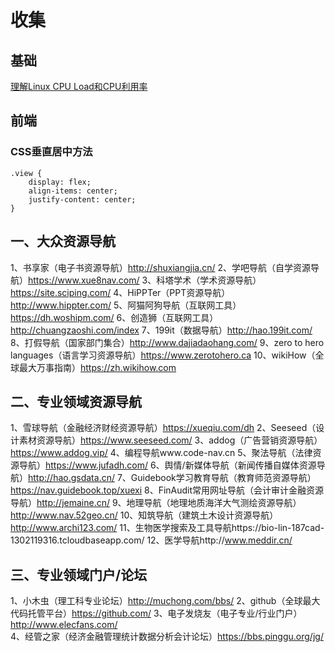 # 收集
## 基础
[理解Linux CPU Load和CPU利用率](https://www.cnblogs.com/zhongguiyao/p/13951234.html)
## 前端
### CSS垂直居中方法
```
.view {
    display: flex;
    align-items: center;
    justify-content: center;
}
```

## 一、大众资源导航
1、书享家（电子书资源导航）http://shuxiangjia.cn/
2、学吧导航（自学资源导航）https://www.xue8nav.com/
3、科塔学术（学术资源导航）https://site.sciping.com/
4、HiPPTer（PPT资源导航）http://www.hippter.com/
5、阿猫阿狗导航（互联网工具）https://dh.woshipm.com/
6、创造狮（互联网工具）http://chuangzaoshi.com/index
7、199it（数据导航）http://hao.199it.com/
8、打假导航（国家部门集合）http://www.dajiadaohang.com/
9、zero to hero languages（语言学习资源导航）https://www.zerotohero.ca
10、wikiHow（全球最大万事指南）https://zh.wikihow.com

## 二、专业领域资源导航
1、雪球导航（金融经济财经资源导航）https://xueqiu.com/dh
2、Seeseed（设计素材资源导航）https://www.seeseed.com/
3、addog（广告营销资源导航）https://www.addog.vip/
4、编程导航www.code-nav.cn
5、聚法导航（法律资源导航）https://www.jufadh.com/
6、舆情/新媒体导航（新闻传播自媒体资源导航）http://hao.gsdata.cn/
7、Guidebook学习教育导航（教育师范资源导航）https://nav.guidebook.top/xuexi
8、FinAudit常用网址导航（会计审计金融资源导航）http://jemaine.cn/
9、地理导航（地理地质海洋大气测绘资源导航）http://www.nav.52geo.cn/
10、知筑导航（建筑土木设计资源导航）http://www.archi123.com/
11、生物医学搜索及工具导航https://bio-lin-187cad-1302119316.tcloudbaseapp.com/
12、医学导航http://www.meddir.cn/

## 三、专业领域门户/论坛
1、小木虫（理工科专业论坛）http://muchong.com/bbs/
2、github（全球最大代码托管平台）https://github.com/
3、电子发烧友（电子专业/行业门户）http://www.elecfans.com/
4、经管之家（经济金融管理统计数据分析会计论坛）https://bbs.pinggu.org/jg/
